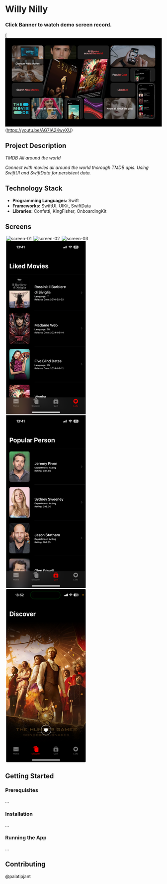 # Willy Nilly

### Click Banner to watch demo screen record.
[![Watch the video](https://github.com/palatipjant/Willy-Nilly/blob/palatipjant/asset/willy%20nill%20summary%20slide.png)(https://youtu.be/AG7IA2KwyXU)

## Project Description
*TMDB All around the world*

*Connect with movies all around the world thorough TMDB apis. Using SwiftUI and SwiftData for persistent data.*

## Technology Stack
* **Programming Languages:** Swift
* **Frameworks:** SwiftUI, UIKit, SwiftData
* **Libraries:** Confetti, KingFisher, OnboardingKit

## Screens
<img src="/asset/Screen/home.PNG" alt="screen-01" width="256" hspace="3"/><img src="/asset/Screen/overview.PNG" alt="screen-02" width="256" hspace="3"/><img src="/asset/Screen/cast.PNG" alt="screen-03" width="256" hspace="3"/><img src="/asset/Screen/lists.PNG" alt="screen-04" width="256" hspace="3"/><img src="/asset/Screen/pop_cast.PNG" alt="screen-05" width="256" hspace="3"/><img src="/asset/Screen/discover.jpeg" alt="screen-07" width="256" hspace="3"/>

## Getting Started
### Prerequisites
...
### Installation
...
### Running the App
...

## Contributing
@palatipjant
